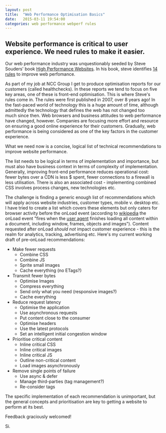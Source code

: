 ```yaml
---
layout: post
title:  "Web Performance Optimisation Basics"
date:   2015-03-11 19:54:00
categories: web performance webperf rules
---
```

## Website performance is critical to user experience. We need rules to make it easier.

Our web performance industry was unquestionably seeded by Steve Souders' book [High Performance Websites](http://shop.oreilly.com/product/9780596529307.do). In his book, steve identifies [14 rules](http://stevesouders.com/hpws/rules.php) to improve web perfomance.

As part of my job at NCC Group I get to produce optimisation reports for our customers (called healthchecks). In these reports we tend to focus on five key areas, one of these is front-end optimisation. This is where Steve's rules come in. The rules were first published in 2007, over 8 years ago! In the fast-paced world of technology this is a huge amount of time, although admittedly the technology that defines the web has not changed too much since then. Web browsers and business attitudes to web performance have changed, however. Companies are focusing more effort and resource on ensuring a good online experience for their customers. Gradually, web performance is being considered as one of the key factors in the customer experience.

What we need now is a concise, logical list of technical recommendations to improve website performance.

The list needs to be logical in terms of implementation and importance, but must also have business context in terms of complexity of implementation. Generally, improving front-end performance reduces operational cost: fewer bytes over a CDN is less $ spent, fewer connections to a firewall is less utilisation. There is also an associated cost - implementing combined CSS involves process changes, new technologies etc.

The challenge is finding a generic enough list of recommendations which will apply across website industries, customer types, mobile v. desktop etc. I have tried to create a list which covers these elements but only caters for browser activity before the onLoad event (according to [wikipedia](http://en.wikipedia.org/wiki/DOM_events) the onLoad event "fires when the [user agent](http://en.wikipedia.org/wiki/User_agent "User agent") finishes loading all content within a document, including window, frames, objects and images"). Content requested after onLoad _should not_ impact customer experience - this is the realm for analytics, tracking, advertising etc. Here's my current working draft of pre-onLoad recommendations:

*   Make fewer requests
    *   Combine CSS
    *   Combine JS
    *   Sprite small images
    *   Cache everything (no ETags?)
*   Transmit fewer bytes
    *   Optimise Images
    *   Compress everything
    *   Send only what you need (responsive images?)
    *   Cache everything
*   Reduce request latency
    *   Optimise the application
    *   Use asynchronous requests
    *   Put content close to the consumer
    *   Optimise headers
    *   Use the latest protocols
    *   Set an intelligent initial congestion window
*   Prioritise critical content
    *   Inline critical CSS
    *   Inline critical images
    *   Inline critical JS
    *   Outline non-critical content
    *   Load images asynchronously
*   Remove single points of failure
    *   Use async & defer
    *   Manage third-parties (tag management?)
    *   Re-consider <link src> tags

The specific implementation of each recommendation is unimportant, but the general concepts and prioritisation are key to getting a website to perform at its best.

Feedback graciously welcomed!

Si.